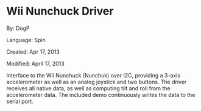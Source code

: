 # Wii Nunchuck Driver

By: DogP

Language: Spin

Created: Apr 17, 2013

Modified: April 17, 2013

Interface to the Wii Nunchuck (Nunchuk) over I2C, providing a 3-axis accelerometer as well as an analog joystick and two buttons. The driver receives all native data, as well as computing tilt and roll from the accelerometer data. The included demo continuously writes the data to the serial port.
